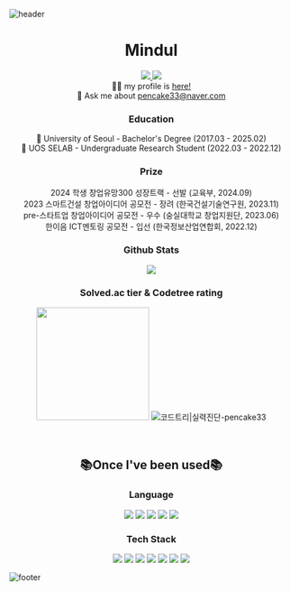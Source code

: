![header](https://capsule-render.vercel.app/api?type=waving&color=93a9d1&section=header&fontSize=50&fontColor=5B6982&animation=twinkling)

<div align="center">
  <p class="history">
    <h1><b>Mindul </b></h1>
    <section class="sns">
      <a href="https://www.instagram.com/Mindul_Mendul/">
        <img src="https://img.shields.io/badge/-Instagram-E4405F?style=round&logo=instagram&logoColor=white&link=https://www.instagram.com/Mindul_Mendul/"/>
      </a>
      <a href="https://blog.naver.com/pencake33">
        <img src="https://img.shields.io/badge/-Blog-03C75A?style=round&logo=Naver&logoColor=white&link=https://blog.naver.com/pencake33"/>
      </a>
    </section>
    <section class="profile">
      👩‍💻 my profile is <a href="https://mindulmendul.notion.site/1ea0cd12a3d044f4be271ada4b000431?pvs=74">here!</a>
      <br/>
      🧙 Ask me about <a href="mailto:pencake33@naver.com">pencake33@naver.com</a>
    </section>
    <section class="education">
      <h3> Education </h3>
      🌱 University of Seoul - Bachelor's Degree (2017.03 - 2025.02)
      <br/>
      🌱 UOS SELAB - Undergraduate Research Student (2022.03 - 2022.12)
    </section>
    <section class="prize">
      <h3> Prize </h3>
      2024 학생 창업유망300 성장트랙 - 선발 (교육부, 2024.09)
      <br/>
      2023 스마트건설 창업아이디어 공모전 - 장려 (한국건설기술연구원, 2023.11)
      <br/>
      pre-스타트업 창업아이디어 공모전 - 우수 (숭실대학교 창업지원단, 2023.06)
      <br/>
      한이음 ICT멘토링 공모전 - 입선 (한국정보산업연합회, 2022.12)
    </section>
    <section class="stats">
      <h3><b> Github Stats </b></h3>
      <img src="https://github-readme-stats.vercel.app/api?username=MindulMendul&show_icons=true&theme=default"/>
      <h3><b> Solved.ac tier & Codetree rating </b></h3>
      <img src="http://mazassumnida.wtf/api/v2/generate_badge?boj=pencake33" height="200px"/>
      <img src="https://banner.codetree.ai/v1/banner/pencake33" alt="코드트리|실력진단-pencake33" />
    </section>
  </p>
  
  </br>
  <p class="once">
    <h2><b>📚Once I've been used📚</b></h2>
    <p class="language">
      <h3><b>Language</b></h3>
      <img src="https://img.shields.io/badge/-JavaScript-F7DF1E?style=for-the-badge&logo=javascript&logoColor=white"/>
      <img src="https://img.shields.io/badge/-TypeScript-3178C6?style=for-the-badge&logo=typescript&logoColor=white"/>
      <img src="https://img.shields.io/badge/python-3670A0?style=for-the-badge&logo=python&logoColor=white"/>
      <img src="https://img.shields.io/badge/c-A8B9CC.svg?style=for-the-badge&logo=c%2B%2B&logoColor=white"/>
      <img src="https://img.shields.io/badge/c++-%2300599C.svg?style=for-the-badge&logo=c%2B%2B&logoColor=white"/>
    </p>
    <p class="tech stack">
      <h3><b>Tech Stack</b></h3>
      <img src="https://img.shields.io/badge/Node.js-339933?style=for-the-badge&logo=node.js&logoColor=white"/>
      <img src="https://img.shields.io/badge/-React-61DAFB?style=for-the-badge&logo=react&logoColor=white"/>
      <img src="https://img.shields.io/badge/Next.js-000000?style=for-the-badge&logo=Next.js&logoColor=white"/>
      <img src="https://img.shields.io/badge/-Bootstrap-7952B3?style=for-the-badge&logo=bootstrap&logoColor=white"/>
      <img src="https://img.shields.io/badge/Tailwind CSS-06B6D4?style=for-the-badge&logo=node.js&logoColor=white"/>
      <img src="https://img.shields.io/badge/Axios-5A29E4?style=for-the-badge&logo=axios&logoColor=white"/>
      <img src="https://img.shields.io/badge/Discord.js-5865F2?style=for-the-badge&logo=Discord&logoColor=white"/>
    </p>
  </p>
</div>

![footer](https://capsule-render.vercel.app/api?type=waving&color=93a9d1&section=footer&fontSize=50&fontColor=5B6982&animation=twinkling)
